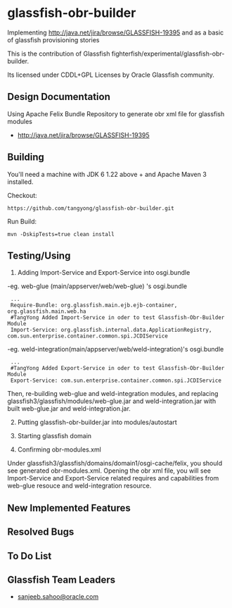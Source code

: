 glassfish-obr-builder
=====================

Implementing http://java.net/jira/browse/GLASSFISH-19395 and as a basic of glassfish provisioning stories

This is the contribution of Glassfish fighterfish/experimental/glassfish-obr-builder.

Its licensed under CDDL+GPL Licenses by Oracle Glassfish community.

## Design Documentation 

Using Apache Felix Bundle Repository to generate obr xml file for glassfish modules

* http://java.net/jira/browse/GLASSFISH-19395

## Building

You'll need a machine with JDK 6 1.22 above + and Apache Maven 3 installed.

Checkout:

    https://github.com/tangyong/glassfish-obr-builder.git

Run Build:
    
    mvn -DskipTests=true clean install

## Testing/Using

1) Adding Import-Service and Export-Service into osgi.bundle

-eg. web-glue (main/appserver/web/web-glue) 's osgi.bundle

     ...
     Require-Bundle: org.glassfish.main.ejb.ejb-container, org.glassfish.main.web.ha
     #TangYong Added Import-Service in oder to test Glassfish-Obr-Builder Module
     Import-Service: org.glassfish.internal.data.ApplicationRegistry, com.sun.enterprise.container.common.spi.JCDIService

-eg. weld-integration(main/appserver/web/weld-integration)'s osgi.bundle

     ...
     #TangYong Added Export-Service in oder to test Glassfish-Obr-Builder Module
     Export-Service: com.sun.enterprise.container.common.spi.JCDIService

Then, re-building web-glue and weld-integration modules, and replacing glassfish3/glassfish/modules/web-glue.jar and weld-integration.jar with built web-glue.jar and weld-integration.jar.

2) Putting glassfish-obr-builder.jar into modules/autostart

3) Starting glassfish domain

4) Confirming obr-modules.xml

Under glassfish3/glassfish/domains/domain1/osgi-cache/felix, you should see generated obr-modules.xml. Opening the obr xml file, you will see Import-Service and Export-Service related requires and capabilities from web-glue resouce and weld-integration resource.

## New Implemented Features


## Resolved Bugs


## To Do List

## Glassfish Team Leaders

* <sanjeeb.sahoo@oracle.com>